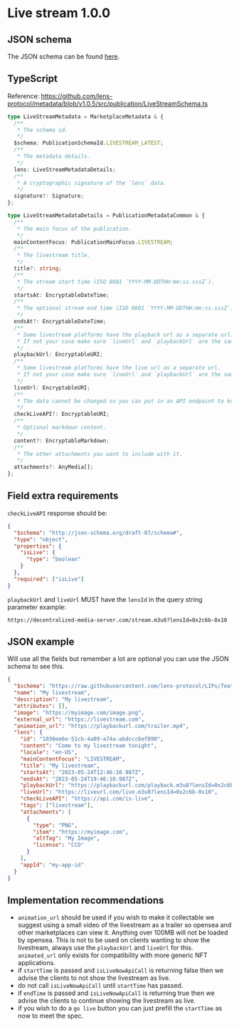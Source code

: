 # Live stream 1.0.0

## JSON schema

The JSON schema can be found [here](https://github.com/lens-protocol/metadata/blob/v1.0.5/jsonschemas/publications/livestream/3.0.0.json).

## TypeScript

Reference: https://github.com/lens-protocol/metadata/blob/v1.0.5/src/publication/LiveStreamSchema.ts

```ts
type LiveStreamMetadata = MarketplaceMetadata & {
  /**
   * The schema id.
   */
  $schema: PublicationSchemaId.LIVESTREAM_LATEST;
  /**
   * The metadata details.
   */
  lens: LiveStreamMetadataDetails;
  /**
   * A cryptographic signature of the `lens` data.
   */
  signature?: Signature;
};

type LiveStreamMetadataDetails = PublicationMetadataCommon & {
  /**
   * The main focus of the publication.
   */
  mainContentFocus: PublicationMainFocus.LIVESTREAM;
  /**
   * The livestream title.
   */
  title?: string;
  /**
   * The stream start time (ISO 8601 `YYYY-MM-DDTHH:mm:ss.sssZ`).
   */
  startsAt: EncryptableDateTime;
  /**
   * The optional stream end time (ISO 8601 `YYYY-MM-DDTHH:mm:ss.sssZ`).
   */
  endsAt?: EncryptableDateTime;
  /**
   * Some livestream platforms have the playback url as a separate url.
   * If not your case make sure `liveUrl` and `playbackUrl` are the same.
   */
  playbackUrl: EncryptableURI;
  /**
   * Some livestream platforms have the live url as a separate url.
   * If not your case make sure `liveUrl` and `playbackUrl` are the same.
   */
  liveUrl: EncryptableURI;
  /**
   * The data cannot be changed so you can put in an API endpoint to know if it is still live or not for clients to be able to check.
   */
  checkLiveAPI?: EncryptableURI;
  /**
   * Optional markdown content.
   */
  content?: EncryptableMarkdown;
  /**
   * The other attachments you want to include with it.
   */
  attachments?: AnyMedia[];
};
```

## Field extra requirements

`checkLiveAPI` response should be:

```json
{
  "$schema": "http://json-schema.org/draft-07/schema#",
  "type": "object",
  "properties": {
    "isLive": {
      "type": "boolean"
    }
  },
  "required": ["isLive"]
}
```

`playbackUrl` and `liveUrl` MUST have the `lensId` in the query string parameter example:

`https://decentralized-media-server.com/stream.m3u8?lensId=0x2c6b-0x10`

## JSON example

Will use all the fields but remember a lot are optional you can use the JSON schema to see this.

```json
{
  "$schema": "https://raw.githubusercontent.com/lens-protocol/LIPs/feat/metadata-standards/lens-metadata-standards/publication/livestream/1.0.0/schema.json",
  "name": "My livestream",
  "description": "My livestream",
  "attributes": [],
  "image": "https://myimage.com/image.png",
  "external_url": "https://livestream.com",
  "animation_url": "https://playbackurl.com/trailer.mp4",
  "lens": {
    "id": "1030ee6e-51cb-4a09-a74a-abdccc6ef890",
    "content": "Come to my livestream tonight",
    "locale": "en-US",
    "mainContentFocus": "LIVESTREAM",
    "title": "My livestream",
    "startsAt": "2023-05-24T12:46:10.987Z",
    "endsAt": "2023-05-24T19:46:10.987Z",
    "playbackUrl": "https://playbackurl.com/playback.m3u8?lensId=0x2c6b-0x10",
    "liveUrl": "https://liveurl.com/live.m3u8?lensId=0x2c6b-0x10",
    "checkLiveAPI": "https://api.com/is-live",
    "tags": ["livestream"],
    "attachments": [
      {
        "type": "PNG",
        "item": "https://myimage.com",
        "altTag": "My Image",
        "license": "CCO"
      }
    ],
    "appId": "my-app-id"
  }
}
```

## Implementation recommendations

- `animation_url` should be used if you wish to make it collectable we suggest using a small video of the livestream as a trailer so opensea and other marketplaces can view it. Anything over 100MB will not be loaded by opensea. This is not to be used on clients wanting to show the livestream, always use the `playbackUrl` and `liveUrl` for this. `animated_url` only exists for compatibility with more generic NFT applications.
- if `startTime` is passed and `isLiveNowApiCall` is returning false then we advise the clients to not show the livestream as live.
- do not call `isLiveNowApiCall` until `startTime` has passed.
- if `endTime` is passed and `isLiveNowApiCall` is returning true then we advise the clients to continue showing the livestream as live.
- if you wish to do a `go live` button you can just prefill the `startTime` as now to meet the spec.
